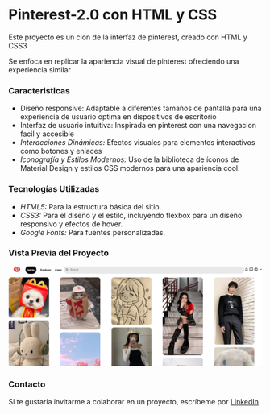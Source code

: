 # Pinterest-2.0 con HTML y CSS
Este proyecto es un clon de la interfaz de pinterest, creado con HTML y CSS3

Se enfoca en replicar la apariencia visual de pinterest ofreciendo una experiencia similar 

### Caracteristicas

* Diseño responsive: Adaptable a diferentes tamaños de pantalla para una experiencia de usuario optima en dispositivos de escritorio
* Interfaz de usuario intuitiva: Inspirada en pinterest con una navegacion facil y accesible
* *Interacciones Dinámicas:* Efectos visuales para elementos interactivos como botones y enlaces
* *Iconografía y Estilos Modernos:* Uso de la biblioteca de íconos de Material Design y estilos CSS modernos para una apariencia cool.
### Tecnologías Utilizadas
+ *HTML5:* Para la estructura básica del sitio.
+ *CSS3:* Para el diseño y el estilo, incluyendo flexbox para un diseño responsivo y efectos de hover.
+ *Google Fonts:* Para fuentes personalizadas.

### Vista Previa del Proyecto
![Demo](imagenes/Screenshot.png)
### Contacto
Si te gustaría invitarme a colaborar en un proyecto, escríbeme por [LinkedIn](https://www.linkedin.com/in/lesly-gabriela-quiroz-bueno-b0b346183)
